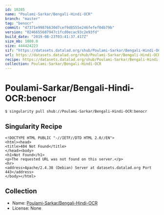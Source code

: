 ```yaml
---
id: 10285
name: "Poulami-Sarkar/Bengali-Hindi-OCR"
branch: "master"
tag: "benocr"
commit: "47371e99876630d7cef9d8555e246fefef0db79b"
version: "0246655607947c1fcd0ecac93c2e93fd"
build_date: "2019-08-23T03:41:37.417Z"
size_mb: 1080.0
size: 444424223
sif: "https://datasets.datalad.org/shub/Poulami-Sarkar/Bengali-Hindi-OCR/benocr/2019-08-23-47371e99-02466556/0246655607947c1fcd0ecac93c2e93fd.sif"
url: https://datasets.datalad.org/shub/Poulami-Sarkar/Bengali-Hindi-OCR/benocr/2019-08-23-47371e99-02466556/
recipe: https://datasets.datalad.org/shub/Poulami-Sarkar/Bengali-Hindi-OCR/benocr/2019-08-23-47371e99-02466556/Singularity
collection: Poulami-Sarkar/Bengali-Hindi-OCR
---
```


# Poulami-Sarkar/Bengali-Hindi-OCR:benocr

```bash
$ singularity pull shub://Poulami-Sarkar/Bengali-Hindi-OCR:benocr
```

## Singularity Recipe

```singularity
<!DOCTYPE HTML PUBLIC "-//IETF//DTD HTML 2.0//EN">
<html><head>
<title>404 Not Found</title>
</head><body>
<h1>Not Found</h1>
<p>The requested URL was not found on this server.</p>
<hr>
<address>Apache/2.4.38 (Debian) Server at datasets.datalad.org Port 443</address>
</body></html>
```

## Collection

 - Name: [Poulami-Sarkar/Bengali-Hindi-OCR](https://github.com/Poulami-Sarkar/Bengali-Hindi-OCR)
 - License: None

